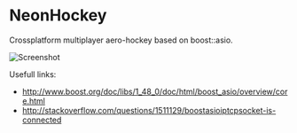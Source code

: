 NeonHockey
===========

Crossplatform multiplayer aero-hockey based on boost::asio.

![Screenshot](https://raw.githubusercontent.com/tech-team/NeonHockey/master/screenshot.png)

Usefull links:
* http://www.boost.org/doc/libs/1_48_0/doc/html/boost_asio/overview/core.html
* http://stackoverflow.com/questions/1511129/boostasioiptcpsocket-is-connected
